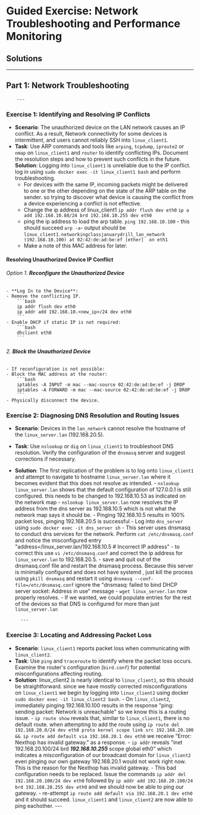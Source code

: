 
# Guided Exercise: Network Troubleshooting and Performance Monitoring

## Solutions

---

## Part 1: Network Troubleshooting

        ---

### Exercise 1: Identifying and Resolving IP Conflicts
- **Scenario**: The unauthorized device on the LAN network causes an IP conflict. As a result, Network connectivity for some devices is intermittent, and users cannot reliably SSH into `linux_client1`. 
- **Task**: Use ARP commands and tools like `arping`, `tcpdump`, `iproute2` or `nmap` on `linux_client1` and `router` to identify conflicting IPs. Document the resolution steps and how to prevent such conflicts in the future.
**Solution**: Logging into `linux_client1` is unreliable due to the IP conflict. log in using `sudo docker exec -it linux_client1 bash` and perform troubleshooting. 
    - For devices with the same IP, incoming packets might be delivered to one or the other depending on the state of the ARP table on the sender. so trying to discover what device is causing the conflict from a device experiencing a conflict is not effective.
    - Change the ip address of linux_client1
    `ip addr flush dev eth0`
    `ip a add 192.168.10.88/24 brd 192.168.10.255 dev eth0` 
    - ping the ip address to load the arp table.
    `ping 192.168.10.100` - this should succeed
    `arp -a`- output should be `linux_client1.networkingclassjanuarydrill_lan_network (192.168.10.100) at 02:42:de:ad:be:ef [ether]  on eth1`
    - Make a note of this MAC address for later.
#### Resolving Unauthorized Device IP Conflict
###### Option 1. **Reconfigure the Unauthorized Device**
    - **Log In to the Device**:
    - Remove the conflicting IP.
        ```bash
        ip addr flush dev eth0
        ip addr add 192.168.10.<new_ip>/24 dev eth0
        ```
    - Enable DHCP if static IP is not required:
        ```bash
        dhclient eth0
        ```

###### 2. **Block the Unauthorized Device**
    - If reconfiguration is not possible:
    - Block the MAC address at the router:
        ```bash
        iptables -A INPUT -m mac --mac-source 02:42:de:ad:be:ef -j DROP
        iptables -A FORWARD -m mac --mac-source 02:42:de:ad:be:ef -j DROP
        ```
    - Physically disconnect the device.


### Exercise 2: Diagnosing DNS Resolution and Routing Issues
- **Scenario**: Devices in the `lan_network` cannot resolve the hostname of the `linux_server.lan` (192.168.20.5).
- **Task**: Use `nslookup` or `dig` on `linux_client1` to troubleshoot DNS resolution. Verify the configuration of the `dnsmasq` server and suggest corrections if necessary.
- **Solution**: The first replication of the problem is to log onto `linux_client1` and attempt to navigate to hostname `linux_server.lan` where it becomes evident that this does not resolve as intended. 
        - `nslookup linux_server.lan` shows that the default configuration of 127.0.0.1 is still configured. this needs to be changed to 192.168.10.53 as indicated on the network map
        - `nslookup linux_server.lan` now resolves the IP address from the dns server as 192.168.10.5 which is not what the network map says it should be.
        - Pinging 192.168.10.5 results in 100% packet loss, pinging 192.168.20.5 is successful
        - Log into `dns_server` using `sudo docker exec -it dns_server sh`
        - This server uses dnsmasq to conduct dns services for the network. Perform `cat /etc/dnsmasq.conf` and notice the misconfigured entry "address=/linux_server.lan/192.168.10.5  # Incorrect IP address"
        - to correct this use `vi /etc/dnsmasq.conf` and correct the ip address for `linux_server.lan` to 192.168.20.5.
        - save and quit out of the dnsmasq.conf file and restart the dnsmasq process. Because this server is minimally configured and does not have systemd , just kill the process using `pkill dnsmasq` and restart it using `dnsmasq --conf-file=/etc/dnsmasq.conf` ignore the "dnsmasq: failed to bind DHCP server socket: Address in use" message
        - `wget linux_server.lan` now properly resolves. 
        - If we wanted, we could populate entries for the rest of the devices so that DNS is configured for more than just `linux_server.lan`

        ---

### Exercise 3: Locating and Addressing Packet Loss
- **Scenario**: `linux_client1` reports packet loss when communicating with `linux_client2`.
- **Task**: Use `ping` and `traceroute` to identify where the packet loss occurs. Examine the router's configuration (`bird.conf`) for potential misconfigurations affecting routing.
- **Solution**: linux_client2 is nearly identical to `linux_client1`, so this should be straightforward. since we have mostly corrected misconfigurations on `linux_client1` we begin by logging into `linux_client2` using docker `sudo docker exec -it linux_client2 bash`.
        - On `linux_client2`, immediately pinging 192.168.10.100 results in the response "ping: sending packet: Network is unreachable" so we know this is a routing issue.
        - `ip route show` reveals that, similar to `linux_client1`, there is no default route. when attempting to add the route using `ip route del 192.168.20.0/24 dev eth0 proto kernel scope link src 192.168.20.100 && ip route add default via 192.168.20.1 dev eth0` we receive "Error: Nexthop has invalid gateway." as a response. 
        - `ip addr` reveals "inet 192.168.20.100/24 brd ***192.168.10.255*** scope global eth0" which indicates a misconfiguration of our broadcast domain for `linux_client2` even pinging our own gateway 192.168.20.1 would not work right now. This is the reason for the Nexthop has invalid gateway. 
        - This bad configuration needs to be replaced. Issue the commands `ip addr del 192.168.20.100/24 dev eth0` followed by `ip addr add 192.168.20.100/24 brd 192.168.20.255 dev eth0` and we should now be able to ping our gateway.
        - re-attempt `ip route add default via 192.168.20.1 dev eth0` and it should succeed. `linux_client1` and `linux_client2` are now able to ping eachother.
        ---

